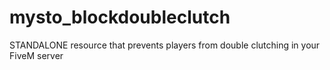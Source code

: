 # mysto_blockdoubleclutch
STANDALONE resource that prevents players from double clutching in your FiveM server
